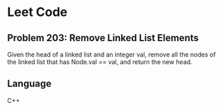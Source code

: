 # Leet Code
## Problem 203: Remove Linked List Elements

Given the head of a linked list and an integer val, remove all the nodes of the linked list that has Node.val == val, and return the new head.

## Language
C++

